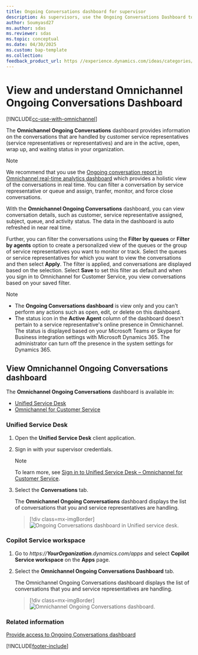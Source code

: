 ```yaml
---
title: Ongoing Conversations dashboard for supervisor
description: As supervisors, use the Ongoing Conversations Dashboard to view information about the conversations handled by customer service representatives.
author: Soumyasd27
ms.author: sdas
ms.reviewer: sdas
ms.topic: conceptual
ms.date: 04/30/2025
ms.custom: bap-template
ms.collection: 
feedback_product_url: https //experience.dynamics.com/ideas/categories/list/?category=a7f4a807-de3b-eb11-a813-000d3a579c38&forum=b68e50a6-88d9-e811-a96b-000d3a1be7ad
---
```


# View and understand Omnichannel Ongoing Conversations Dashboard

[!INCLUDE[cc-use-with-omnichannel](../../includes/cc-use-with-omnichannel.md)]

The **Omnichannel Ongoing Conversations** dashboard provides information on the conversations that are handled by customer service representatives (service representatives or representatives) and are in the active, open, wrap up, and waiting status in your organization.

> [!NOTE]
> We recommend that you use the [Ongoing conversation report in Omnichannel real-time analytics dashboard](realtime-ongoing.md) which provides a holistic view of the conversations in real time. You can filter a conversation by service representative or queue and assign, tranfer, monitor, and force close conversations.

With the **Omnichannel Ongoing Conversations** dashboard, you can view conversation details, such as customer, service representative assigned, subject, queue, and activity status. The data in the dashboard is auto refreshed in near real time. 

Further, you can filter the conversations using the **Filter by queues** or **Filter by agents** option to create a personalized view of the queues or the group of service representatives you want to monitor or track. Select the queues or service representatives for which you want to view the conversations and then select **Apply**. The filter is applied, and conversations are displayed based on the selection. Select **Save** to set this filter as default and when you sign in to Omnichannel for Customer Service, you view conversations based on your saved filter. 

> [!NOTE]
>
> - The **Ongoing Conversations dashboard** is view only and you can't perform any actions such as open, edit, or delete on this dashboard.
> - The status icon in the **Active Agent** column of the dashboard doesn't pertain to a service representative's online presence in Omnichannel. The status is displayed based on your Microsoft Teams or Skype for Business integration settings with Microsoft Dynamics 365. The administrator can turn off the presence in the system settings for Dynamics 365.

## View Omnichannel Ongoing Conversations dashboard

The **Omnichannel Ongoing Conversations** dashboard is available in:

- [Unified Service Desk](#unified-service-desk)
- [Omnichannel for Customer Service](#customer-service-workspace)

### Unified Service Desk

1. Open the **Unified Service Desk** client application.

2. Sign in with your supervisor credentials.

    > [!NOTE]
    > To learn more, see [Sign in to Unified Service Desk – Omnichannel for Customer Service](../../unified-service-desk/oc-usd/signin-unified-service-desk-omnichannel.md).

3. Select the **Conversations** tab.

    The **Omnichannel Ongoing Conversations** dashboard displays the list of conversations that you and service representatives are handling.

    > [!div class=mx-imgBorder]
    > ![Ongoing Conversations dashboard in Unified service desk.](../media/supervisor-usd-ongoing-conversations-dashboard.png "Ongoing Conversations dashboard in Unified service desk")
  
### Copilot Service workspace

1. Go to *https://**YourOrganization**.dynamics.com/apps* and select **Copilot Service workspace** on the **Apps** page.

2. Select the **Omnichannel Ongoing Conversations Dashboard** tab.

    The Omnichannel Ongoing Conversations dashboard displays the list of conversations that you and service representatives are handling. 

    > [!div class=mx-imgBorder]
    > ![Omnichannel Ongoing Conversations dashboard.](../media/supervisor-ongoing-conversations-dashboard.png "Omnichannel Ongoing Conversations dashboard")

### Related information

[Provide access to Ongoing Conversations dashboard](../administer/configure-ongoing-conversations-dashbaord.md)  
  

[!INCLUDE[footer-include](../../includes/footer-banner.md)]
